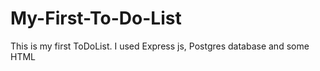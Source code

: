 # My-First-To-Do-List
This is my first ToDoList. I used Express js, Postgres database and some HTML
